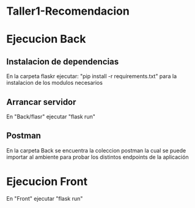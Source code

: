 # Taller1-Recomendacion

# Ejecucion Back

## Instalacion de dependencias
En la carpeta flaskr ejecutar: "pip install -r requirements.txt" para la instalacion de los modulos necesarios

## Arrancar servidor
En "Back/flasr" ejecutar "flask run"

## Postman

En la carpeta Back se encuentra la coleccion postman la cual se puede importar al ambiente para probar los distintos endpoints de la aplicación


# Ejecucion Front
En "Front" ejecutar "flask run"